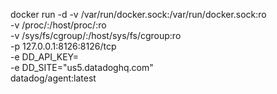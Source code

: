docker run -d -v /var/run/docker.sock:/var/run/docker.sock:ro \
-v /proc/:/host/proc/:ro \
-v /sys/fs/cgroup/:/host/sys/fs/cgroup:ro \
-p 127.0.0.1:8126:8126/tcp \
-e DD_API_KEY=<KEY> \
-e DD_SITE="us5.datadoghq.com" \
datadog/agent:latest

